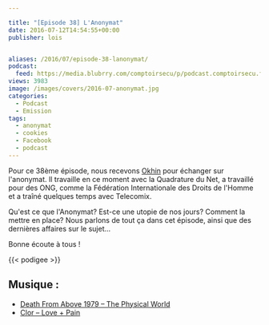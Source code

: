 ```yaml
---

title: "[Episode 38] L'Anonymat"
date: 2016-07-12T14:54:55+00:00
publisher: lois


aliases: /2016/07/episode-38-lanonymat/
podcast:
  feed: https://media.blubrry.com/comptoirsecu/p/podcast.comptoirsecu.fr/CSEC.EP38.2016-07-11.ANONYMAT.mp3
views: 3983
image: /images/covers/2016-07-anonymat.jpg
categories:
  - Podcast
  - Emission
tags:
  - anonymat
  - cookies
  - Facebook
  - podcast
---
```



Pour ce 38ème épisode, nous recevons [Okhin](https://twitter.com/okhin?lang=fr) pour échanger sur l'anonymat. Il travaille en ce moment avec la Quadrature du Net, a travaillé pour des ONG, comme la Fédération Internationale des Droits de l'Homme et a traîné quelques temps avec Telecomix.

Qu'est ce que l'Anonymat? Est-ce une utopie de nos jours? Comment la mettre en place? Nous parlons de tout ça dans cet épisode, ainsi que des dernières affaires sur le sujet...

Bonne écoute à tous !

{{< podigee >}}

## Musique :

- [Death From Above 1979 – The Physical World](http://store.deathfromabove1979.com/music/vinyl/the-physical-world-lp.html)
- [Clor – Love + Pain](https://www.discogs.com/Clor-Love-Pain/release/1517803)
